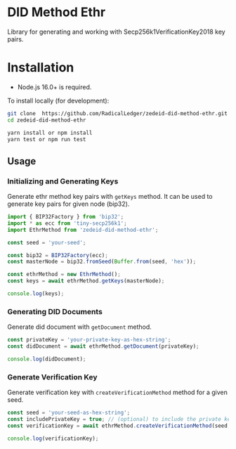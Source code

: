 # DID Method Ethr

Library for generating and working with Secp256k1VerificationKey2018 key pairs.

# Installation

* Node.js 16.0+ is required.

To install locally (for development):

```bash
git clone  https://github.com/RadicalLedger/zedeid-did-method-ethr.git
cd zedeid-did-method-ethr

yarn install or npm install
yarn test or npm run test
```

## Usage

### Initializing and Generating Keys

Generate ethr method key pairs with `getKeys` method. It can be used to generate key pairs for given node (bip32).

```ts
import { BIP32Factory } from 'bip32';
import * as ecc from 'tiny-secp256k1';
import EthrMethod from 'zedeid-did-method-ethr';

const seed = 'your-seed';

const bip32 = BIP32Factory(ecc);
const masterNode = bip32.fromSeed(Buffer.from(seed, 'hex'));

const ethrMethod = new EthrMethod();
const keys = await ethrMethod.getKeys(masterNode);

console.log(keys);
```

### Generating DID Documents

Generate did document with `getDocument` method.

```ts
const privateKey = 'your-private-key-as-hex-string';
const didDocument = await ethrMethod.getDocument(privateKey);

console.log(didDocument);
```

### Generate Verification Key 

Generate verification key with `createVerificationMethod` method for a given seed.

```ts
const seed = 'your-seed-as-hex-string';
const includePrivateKey = true; // (optional) to include the private key in the verification method
const verificationKey = await ethrMethod.createVerificationMethod(seed, includePrivateKey);

console.log(verificationKey);
```

